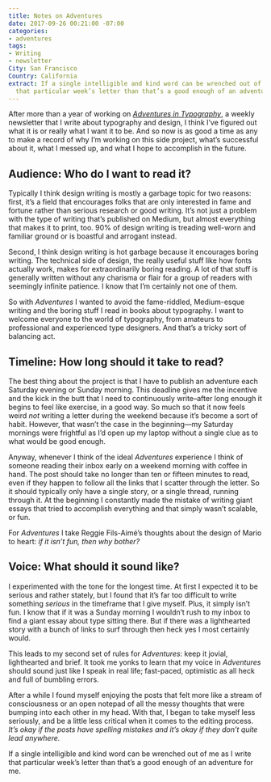 ```yaml
---
title: Notes on Adventures
date: 2017-09-26 00:21:00 -07:00
categories:
- adventures
tags:
- Writing
- newsletter
City: San Francisco
Country: California
extract: If a single intelligible and kind word can be wrenched out of me as I write
  that particular week’s letter than that’s a good enough of an adventure for me.
---
```


After more than a year of working on *[Adventures in Typography](http://robinrendle.com/adventures)*, a weekly newsletter that I write about typography and design, I think I’ve figured out what it is or really what I want it to be. And so now is as good a time as any to make a record of why I’m working on this side project, what’s successful about it, what I messed up, and what I hope to accomplish in the future.

## Audience: Who do I want to read it?
Typically I think design writing is mostly a garbage topic for two reasons: first, it’s a field that encourages folks that are only interested in fame and fortune rather than serious research or good writing. It’s not just a problem with the type of writing that’s published on Medium, but almost everything that makes it to print, too. 90% of design writing is treading well-worn and familiar ground or is boastful and arrogant instead.

Second, I think design writing is hot garbage because it encourages boring writing. The technical side of design, the really useful stuff like how fonts actually work, makes for extraordinarily boring reading. A lot of that stuff is generally written without any charisma or flair for a group of readers with seemingly infinite patience. I know that I’m certainly not one of them.

So with _Adventures_ I wanted to avoid the fame-riddled, Medium-esque writing and the boring stuff I read in books about typography. I want to welcome everyone to the world of typography, from amateurs to professional and experienced type designers. And that’s a tricky sort of balancing act.

## Timeline: How long should it take to read?
The best thing about the project is that I have to publish an adventure each Saturday evening or Sunday morning. This deadline gives me the incentive and the kick in the butt that I need to continuously write–after long enough it begins to feel like exercise, in a good way. So much so that it now feels weird _not_ writing a letter during the weekend because it’s become a sort of habit. However, that wasn’t the case in the beginning—my Saturday mornings were frightful as I’d open up my laptop without a single clue as to what would be good enough.

Anyway, whenever I think of the ideal _Adventures_ experience I think of someone reading their inbox early on a weekend morning with coffee in hand. The post should take no longer than ten or fifteen minutes to read, even if they happen to follow all the links that I scatter through the letter. So it should typically only have a single story, or a single thread, running through it. At the beginning I constantly made the mistake of writing giant essays that tried to accomplish everything and that simply wasn’t scalable, or fun.

For _Adventures_ I take Reggie Fils-Aimé’s thoughts about the design of Mario to heart: _if it isn’t fun, then why bother?_ 


## Voice: What should it sound like?
I experimented with the tone for the longest time. At first I expected it to be serious and rather stately, but I found that it’s far too difficult to write something _serious_ in the timeframe that I give myself. Plus, it simply isn’t fun. I know that if it was a Sunday morning I wouldn’t rush to my inbox to find a giant essay about type sitting there. But if there was a lighthearted story with a bunch of links to surf through then heck yes I most certainly would.

This leads to my second set of rules for _Adventures_: keep it jovial, lighthearted and brief. It took me yonks to learn that my voice in _Adventures_ should sound just like I speak in real life; fast-paced, optimistic as all heck and full of bumbling errors. 

After a while I found myself enjoying the posts that felt more like a stream of consciousness or an open notepad of all the messy thoughts that were bumping into each other in my head. With that, I began to take myself less seriously, and be a little less critical when it comes to the editing process. _It’s okay if the posts have spelling mistakes and it’s okay if they don’t quite lead anywhere._ 

If a single intelligible and kind word can be wrenched out of me as I write that particular week’s letter than that’s a good enough of an adventure for me.
